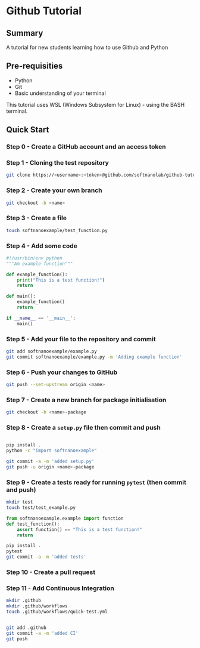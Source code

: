 # Github Tutorial

## Summary

A tutorial for new students learning how to use Github and Python

## Pre-requisities

- Python
- Git
- Basic understanding of your terminal

This tutorial uses WSL (Windows Subsystem for Linux) - using the BASH terminal.

## Quick Start

### Step 0 - Create a GitHub account and an access token

### Step 1 - Cloning the test repository

```bash
git clone https://<username>:<token>@github.com/softnanolab/github-tutorial
```

### Step 2 - Create your own branch

```bash
git checkout -b <name>
```

### Step 3 - Create a file

```bash
touch softnanoexample/test_function.py
```

### Step 4 - Add some code

```python
#!/usr/bin/env python
"""Am example function"""

def example_function():
    print("This is a test function!")
    return

def main():
    example_function()
    return

if __name__ == '__main__':
    main()
```

### Step 5 - Add your file to the repository and commit

```bash
git add softnanoexample/example.py
git commit softnanoexample/example.py -m 'Adding example function'
```

### Step 6 - Push your changes to GitHub

```bash
git push --set-upstream origin <name>
```

### Step 7 - Create a new branch for package initialisation

```bash
git checkout -b <name>-package
```

### Step 8 - Create a `setup.py` file then commit and push

```python
```

```bash
pip install .
python -c "import softnanoexample"
```

```bash
git commit -a -m 'added setup.py'
git push -u origin <name>-package
```

### Step 9 - Create a tests ready for running `pytest` (then commit and push)

```bash
mkdir test
touch test/test_example.py
```

```python
from softnanoexample.example import function
def test_function():
    assert function() == "This is a test function!"
    return
```

```bash
pip install . 
pytest
git commit -a -m 'added tests'
```

### Step 10 - Create a pull request

### Step 11 - Add Continuous Integration

```bash
mkdir .github
mkdir .github/workflows
touch .github/workflows/quick-test.yml
```

```yml
```

```bash
git add .github
git commit -a -m 'added CI'
git push
```